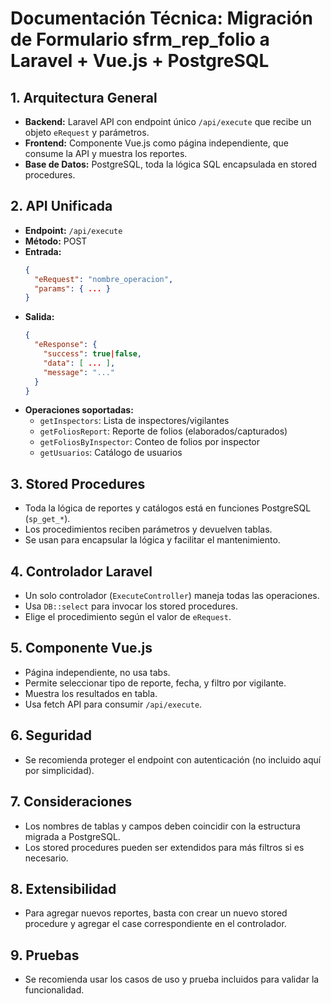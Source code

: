 # Documentación Técnica: Migración de Formulario sfrm_rep_folio a Laravel + Vue.js + PostgreSQL

## 1. Arquitectura General
- **Backend:** Laravel API con endpoint único `/api/execute` que recibe un objeto `eRequest` y parámetros.
- **Frontend:** Componente Vue.js como página independiente, que consume la API y muestra los reportes.
- **Base de Datos:** PostgreSQL, toda la lógica SQL encapsulada en stored procedures.

## 2. API Unificada
- **Endpoint:** `/api/execute`
- **Método:** POST
- **Entrada:**
  ```json
  {
    "eRequest": "nombre_operacion",
    "params": { ... }
  }
  ```
- **Salida:**
  ```json
  {
    "eResponse": {
      "success": true|false,
      "data": [ ... ],
      "message": "..."
    }
  }
  ```
- **Operaciones soportadas:**
  - `getInspectors`: Lista de inspectores/vigilantes
  - `getFoliosReport`: Reporte de folios (elaborados/capturados)
  - `getFoliosByInspector`: Conteo de folios por inspector
  - `getUsuarios`: Catálogo de usuarios

## 3. Stored Procedures
- Toda la lógica de reportes y catálogos está en funciones PostgreSQL (`sp_get_*`).
- Los procedimientos reciben parámetros y devuelven tablas.
- Se usan para encapsular la lógica y facilitar el mantenimiento.

## 4. Controlador Laravel
- Un solo controlador (`ExecuteController`) maneja todas las operaciones.
- Usa `DB::select` para invocar los stored procedures.
- Elige el procedimiento según el valor de `eRequest`.

## 5. Componente Vue.js
- Página independiente, no usa tabs.
- Permite seleccionar tipo de reporte, fecha, y filtro por vigilante.
- Muestra los resultados en tabla.
- Usa fetch API para consumir `/api/execute`.

## 6. Seguridad
- Se recomienda proteger el endpoint con autenticación (no incluido aquí por simplicidad).

## 7. Consideraciones
- Los nombres de tablas y campos deben coincidir con la estructura migrada a PostgreSQL.
- Los stored procedures pueden ser extendidos para más filtros si es necesario.

## 8. Extensibilidad
- Para agregar nuevos reportes, basta con crear un nuevo stored procedure y agregar el case correspondiente en el controlador.

## 9. Pruebas
- Se recomienda usar los casos de uso y prueba incluidos para validar la funcionalidad.

